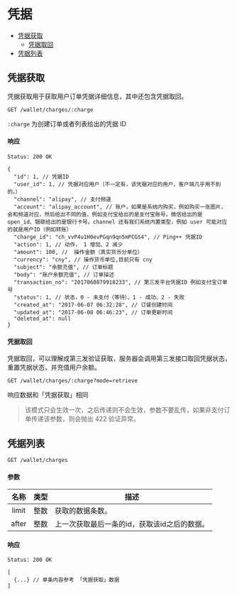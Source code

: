 # 凭据

- [凭据获取](#凭据获取)
    - [凭据取回](#凭据取回)
- [凭据列表](#凭据列表)

## 凭据获取

凭据获取用于获取用户订单凭据详细信息，其中还包含凭据取回。

```
GET /wallet/charges/:charge
```

`:charge` 为创建订单或者列表给出的凭据 ID

#### 响应

```
Status: 200 OK
```
```json5
{
  "id": 1, // 凭据ID
  "user_id": 1, // 凭据对应用户（不一定有，该凭据对应的用户，客户端几乎用不到的。）
  "channel": "alipay", // 支付频道
  "account": "alipay_account", // 账户，如果是系统内购买，例如购买一张图片，会和频道对应，然后给出不同的值，例如支付宝给出的是支付宝账号。微信给出的是 open_id、银联给出的是银行卡号。channel 还有我们系统内置类型，例如 user 可能对应的就是用户ID（例如转账）
  "charge_id": "ch_vvP4u1H0evPGqn9qn5mPCGS4", // Ping++ 凭据ID
  "action": 1, // 动作， 1 增加、2 减少
  "amount": 100, //  操作金额（真实货币分单位）
  "currency": "cny", // 操作货币单位,目前只有 cny 
  "subject": "余额充值", // 订单标题
  "body": "账户余额充值", // 订单描述
  "transaction_no": "2017060879918233", // 第三发平台凭据ID 例如支付宝订单号
  "status": 1, // 状态，0 - 未支付（等待）、1 - 成功、2 - 失败
  "created_at": "2017-06-07 06:32:28", // 订餐创建时间
  "updated_at": "2017-06-08 06:46:23", // 订单更新时间
  "deleted_at": null
}
```

#### 凭据取回

凭据取回，可以理解成第三发验证获取，服务器会调用第三发接口取回凭据状态，重置凭据状态，并充值用户余额。

```
GET /wallet/charges/:charge?mode=retrieve
```

响应数据和「凭据获取」相同

> 该模式只会生效一次，之后传递则不会生效，参数不要乱传，如果非支付订单传递该参数，则会抛出 422 验证异常。


## 凭据列表

```
GET /wallet/charges
```

#### 参数

| 名称 | 类型 | 描述 |
|:----:|:----:|----|
| limit | 整数 | 获取的数据条数。 |
| after | 整数 | 上一次获取最后一条的id，获取该id之后的数据。 |

#### 响应

```
Status: 200 OK
```
```json5
[
  {...} // 单条内容参考 「凭据获取」数据
]
```
